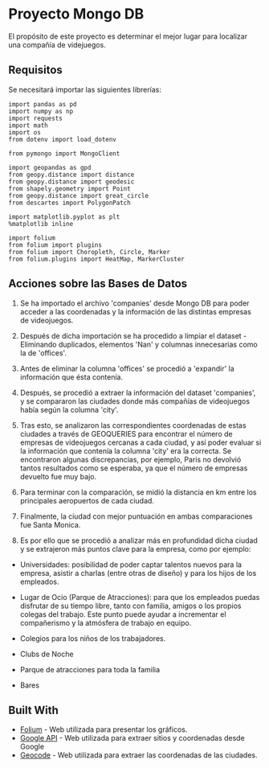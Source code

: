 # Proyecto Mongo DB

El propósito de este proyecto es determinar el mejor lugar para localizar una compañía de videjuegos.

## Requisitos

Se necesitará importar las siguientes librerías:

```
import pandas as pd
import numpy as np
import requests
import math
import os
from dotenv import load_dotenv

from pymongo import MongoClient

import geopandas as gpd
from geopy.distance import distance
from geopy.distance import geodesic 
from shapely.geometry import Point
from geopy.distance import great_circle
from descartes import PolygonPatch

import matplotlib.pyplot as plt
%matplotlib inline

import folium
from folium import plugins
from folium import Choropleth, Circle, Marker
from folium.plugins import HeatMap, MarkerCluster
```

## Acciones sobre las Bases de Datos

1. Se ha importado el archivo 'companies' desde Mongo DB para poder acceder a las coordenadas y la información de las distintas empresas de videojuegos.

2. Después de dicha importación se ha procedido a limpiar el dataset - Eliminando duplicados, elementos 'Nan' y columnas innecesarias como la de 'offices'.

3. Antes de eliminar la columna 'offices' se procedió a 'expandir' la información que ésta contenía.

4. Después, se procedió a extraer la información del dataset 'companies', y se compararon las ciudades donde más compañías de videojuegos había según la columna 'city'.

5. Tras esto, se analizaron las correspondientes coordenadas de estas ciudades a través de GEOQUERIES para encontrar el número de empresas de videojuegos cercanas a cada ciudad, y así poder evaluar si la información que contenía la columna 'city' era la correcta. Se encontraron algunas discrepancias, por ejemplo, Paris no devolvió tantos resultados como se esperaba, ya que el número de empresas devuelto fue muy bajo.

6. Para terminar con la comparación, se midió la distancia en km entre los principales aeropuertos de cada ciudad.

7. Finalmente, la ciudad con mejor puntuación en ambas comparaciones fue Santa Monica.

8. Es por ello que se procedió a analizar más en profundidad dicha ciudad y se extrajeron más puntos clave para la empresa, como por ejemplo:

* Universidades: posibilidad de poder captar talentos nuevos para la empresa, asistir a charlas (entre otras de diseño) y para los hijos de los empleados.

* Lugar de Ocio (Parque de Atracciones): para que los empleados puedas disfrutar de su tiempo libre, tanto con familia, amigos o los propios colegas del trabajo. Este punto puede ayudar a incrementar el compañerismo y la atmósfera de trabajo en equipo.

* Colegios para los niños de los trabajadores.

* Clubs de Noche

* Parque de atracciones para toda la familia

* Bares 


## Built With

* [Folium](https://python-visualization.github.io/folium/) - Web utilizada para presentar los gráficos.
* [Google API](https://developers.google.com/apis-explorer) - Web utilizada para extraer sitios y coordenadas desde Google
* [Geocode](https://geocode.xyz) - Web utilizada para extraer las coordenadas de las ciudades.

